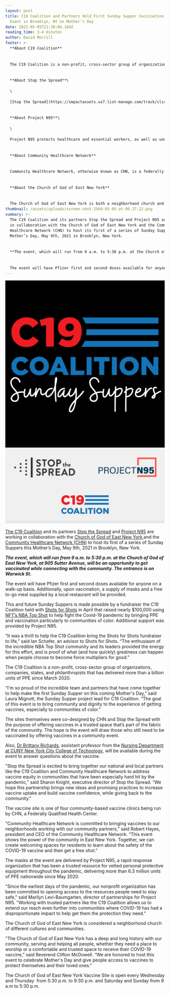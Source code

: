 ```yaml
---
layout: post
title: C19 Coalition and Partners Hold First Sunday Supper Vaccination Community
  Event in Brooklyn, NY on Mother’s Day
date: 2021-05-05T21:38:04.164Z
reading_time: 3-4 minutes
author: David Morrill
footer: >-
  **About C19 Coalition**


  The C19 Coalition is a non-profit, cross-sector group of organizations, companies, states, and philanthropists working to address PPE shortages across the country. Collectively it has delivered more than a billion units of PPE since March 2020 primarily to frontline workers, educators, students and communities. A large focus of the deliveries are to disproportionately impacted communities around the country.


  **About Stop the Spread**\

  \

  [Stop the Spread](https://impactassets.us7.list-manage.com/track/click?u=e99fe310b70d83d579b8f23fe&id=1d0616960d&e=c92d3bbd21) fosters the private sector’s response to COVID-19. STS addresses the evolving critical needs of the pandemic by identifying and vetting novel solutions and providing innovators with capacity building support including access to impact investment and philanthropic capital through ImpactAssets’ COVID Response Funds. Through research, partnerships and coalition building, STS serves the communities hit hardest by COVID-19 with a focus on addressing the needs of historically underserved populations. STS’ partner network totals over 650 companies and organizations and has resulted in more than 300 value-added connections that have spurred the production of more than 40,000 ventilators and 20 million units of PPE, supported development of novel diagnostics and therapeutics, and promoted equitable allocation of resources.


  **About Project N95**\

  \

  Project N95 protects healthcare and essential workers, as well as underserved and vulnerable communities by providing equitable access as quickly as possible to vetted personal protective equipment (PPE). As the leading rapid response nonprofit organization (501c3) created in response to the COVID-19 pandemic, Project N95 has become the National Clearinghouse for critical PPE. Visit [www.projectn95.org](https://www.projectn95.org/posts/www.projectn95.org) to learn more.


  **About Community Healthcare Network**  


  Community Healthcare Network, otherwise known as CHN, is a federally qualified health center (FQHC) that provides critical access to primary care, dental, nutrition, behavioral health, and social services for 80,000 individuals annually in New York City. Across 14 health centers, CHN cares for individuals of all ages, regardless of ability to pay. 


  **About the Church of God of East New York** 


  The Church of God of East New York is both a neighborhood church and an amalgamation of people from different cultures and communities. In addition to its primary mission of teaching and reaching out to the community with the Word of God and providing discipleship training to its members, The Church of God of East New York has provided educational workshops in the community.
thumbnail: /assets/uploads/screen-shot-2564-05-05-at-09.37.22.png
summary: >-
  The C19 Coalition and its partners Stop the Spread and Project N95 are working
  in collaboration with the Church of God of East New York and the Community
  Healthcare Network (CHN) to host its first of a series of Sunday Suppers this
  Mother’s Day, May 9th, 2021 in Brooklyn, New York.


  **The event, which will run from 9 a.m. to 5:30 p.m. at the Church of God of East New York, at 905 Sutter Avenue, will be an opportunity to get vaccinated while connecting with the community. The entrance is on Warwick St.**


  The event will have Pfizer first and second doses available for anyone on a walk-up basis. Additionally, upon vaccination, a supply of masks and a free to-go meal supplied by a local restaurant will be provided.
---
```

![](/assets/uploads/screen-shot-2564-05-05-at-09.37.22.png)

[The C19 Coalition](https://c19coalition.org/) and its partners [Stop the Spread](https://www.stopthespread.org/) and [Project N95](https://www.projectn95.org/) are working in collaboration with the [Church of God of East New York ](https://cog-eny.com/)and the [Community Healthcare Network (CHN)](https://www.chnnyc.org/) to host its first of a series of Sunday Suppers this Mother’s Day, May 9th, 2021 in Brooklyn, New York.

***The event, which will run from 9 a.m. to 5:30 p.m. at the Church of God of East New York, at 905 Sutter Avenue, will be an opportunity to get vaccinated while connecting with the community. The entrance is on Warwick St.***

The event will have Pfizer first and second doses available for anyone on a walk-up basis. Additionally, upon vaccination, a supply of masks and a free to-go meal supplied by a local restaurant will be provided.

This and future Sunday Suppers is made possible by a fundraiser the C19 Coalition held with [Shots for Shots](https://www.shotsforshots.org/) in April that raised nearly $100,000 using [NFT’s NBA Top Shot](https://nbatopshot.com/) to help fight the Covid-19 pandemic by bringing PPE and vaccination particularly to communities of color. Additional support was provided by Project N95.

“It was a thrill to help the C19 Coalition bring the Shots for Shots fundraiser to life,” said Ian Schafer, an advisor to Shots for Shots. “The enthusiasm of the incredible NBA Top Shot community and its leaders provided the energy for this effort, and is proof of what (and how quickly) greatness can happen when people choose to become force multipliers for good.”

The C19 Coalition is a non-profit, cross-sector group of organizations, companies, states, and philanthropists that has delivered more than a billion units of PPE since March 2020.

“I'm so proud of the incredible team and partners that have come together to help make the first Sunday Supper on this coming Mother's Day,” said Laura Mignott, the Sunday Supper project lead for C19 Coalition. “The goal of this event is to bring community and dignity to the experience of getting vaccines, especially to communities of color.”

The sites themselves were co-designed by CHN and Stop the Spread with the purpose of offering vaccines in a trusted space that’s part of the fabric of the community. The hope is the event will draw those who still need to be vaccinated by offering vaccines in a community event.

Also, [Dr Brittany Richards](https://www.citytech.cuny.edu/faculty/BRichards), assistant professor from the [Nursing Department at CUNY New York City College of Technology](https://www.citytech.cuny.edu/nursing/), will be available during the event to answer questions about the vaccine. 

"Stop the Spread is excited to bring together our national and local partners like the C19 Coalition and Community Healthcare Network to address vaccine equity in communities that have been especially hard hit by the pandemic,” said Sharon Knight, executive director of Stop the Spread. “We hope this partnership brings new ideas and promising practices to increase vaccine uptake and build vaccine confidence, while giving back to the community."

The vaccine site is one of four community-based vaccine clinics being run by CHN, a Federally Qualified Health Center.

"Community Healthcare Network is committed to bringing vaccines to our neighborhoods working with our community partners,” said Robert Hayes, president and CEO of the Community Healthcare Network. “This event shows the power of the community in East New York. Together, we can create welcoming spaces for residents to learn about the safety of the COVID-19 vaccine and then get a free shot."

The masks at the event are delivered by Project N95, a rapid response organization that has been a trusted resource for vetted personal protective equipment throughout the pandemic, delivering more than 6.3 million units of PPE nationwide since May 2020. 

"Since the earliest days of the pandemic, our nonprofit organization has been committed to opening access to the resources people need to stay safe," said Marilyn Levi-Baumgarten, director of partnerships for Project N95. "Working with trusted partners like the C19 Coalition allows us to extend our reach even further into communities where COVID-19 has had a disproportionate impact to help get them the protection they need."

The Church of God of East New York is considered a neighborhood church of different cultures and communities.

"The Church of God of East New York has a deep and long history with our community, serving and helping all people, whether they need a place to worship or a comfortable and trusted space to receive their COVID-19 vaccine,” said Reverend Clifton McDowell. “We are honored to host this event to celebrate Mother's Day and give people access to vaccines to protect themselves and their loved ones." 

The Church of God of East New York Vaccine Site is open every Wednesday and Thursday  from 5:30 p.m. to 9:30 p.m. and Saturday and Sunday from 9 a.m to 5:30 p.m.
